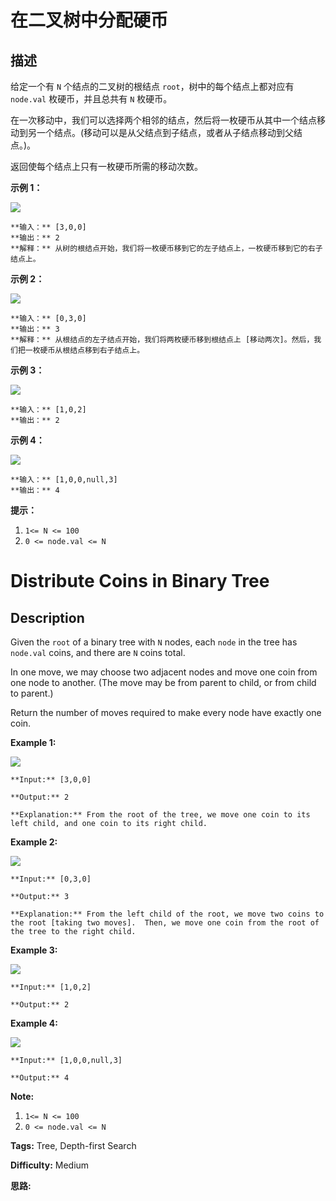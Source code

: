 # 在二叉树中分配硬币

## 描述

给定一个有 `N` 个结点的二叉树的根结点 `root`，树中的每个结点上都对应有 `node.val` 枚硬币，并且总共有 `N` 枚硬币。

在一次移动中，我们可以选择两个相邻的结点，然后将一枚硬币从其中一个结点移动到另一个结点。(移动可以是从父结点到子结点，或者从子结点移动到父结点。)。

返回使每个结点上只有一枚硬币所需的移动次数。



**示例 1：**

**![](https://assets.leetcode-cn.com/aliyun-lc-upload/uploads/2019/01/19/tree1.png)**

    
    
    **输入：** [3,0,0]
    **输出：** 2
    **解释：** 从树的根结点开始，我们将一枚硬币移到它的左子结点上，一枚硬币移到它的右子结点上。
    

**示例 2：**

**![](https://assets.leetcode-cn.com/aliyun-lc-upload/uploads/2019/01/19/tree2.png)**

    
    
    **输入：** [0,3,0]
    **输出：** 3
    **解释：** 从根结点的左子结点开始，我们将两枚硬币移到根结点上 [移动两次]。然后，我们把一枚硬币从根结点移到右子结点上。
    

**示例 3：**

**![](https://assets.leetcode-cn.com/aliyun-lc-upload/uploads/2019/01/19/tree3.png)**

    
    
    **输入：** [1,0,2]
    **输出：** 2
    

**示例 4：**

**![](https://assets.leetcode-cn.com/aliyun-lc-upload/uploads/2019/01/19/tree4.png)**

    
    
    **输入：** [1,0,0,null,3]
    **输出：** 4
    



**提示：**

  1. `1<= N <= 100`
  2. `0 <= node.val <= N`



# Distribute Coins in Binary Tree

## Description



Given the `root` of a binary tree with `N` nodes, each `node` in the tree has `node.val` coins, and there are `N` coins total.

In one move, we may choose two adjacent nodes and move one coin from one node to another.  (The move may be from parent to child, or from child to parent.)

Return the number of moves required to make every node have exactly one coin.



**Example 1:**

**![](https://assets.leetcode.com/uploads/2019/01/18/tree1.png)**

    
    
    **Input:** [3,0,0]
    **Output:** 2
    **Explanation:** From the root of the tree, we move one coin to its left child, and one coin to its right child.
    

**Example 2:**

**![](https://assets.leetcode.com/uploads/2019/01/18/tree2.png)**

    
    
    **Input:** [0,3,0]
    **Output:** 3
    **Explanation:** From the left child of the root, we move two coins to the root [taking two moves].  Then, we move one coin from the root of the tree to the right child.
    

**Example 3:**

**![](https://assets.leetcode.com/uploads/2019/01/18/tree3.png)**

    
    
    **Input:** [1,0,2]
    **Output:** 2
    

**Example 4:**

**![](https://assets.leetcode.com/uploads/2019/01/18/tree4.png)**

    
    
    **Input:** [1,0,0,null,3]
    **Output:** 4
    



**Note:**

  1. `1<= N <= 100`
  2. `0 <= node.val <= N`


**Tags:** Tree, Depth-first Search

**Difficulty:** Medium

**思路:**
